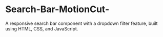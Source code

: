# Search-Bar-MotionCut-
A responsive search bar component with a dropdown filter feature, built using HTML, CSS, and JavaScript.
